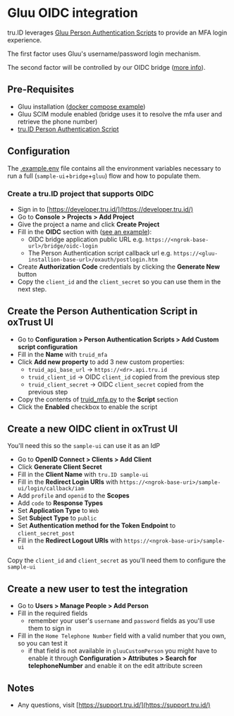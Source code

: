 # Gluu OIDC integration

tru.ID leverages [Gluu Person Authentication Scripts](https://gluu.org/docs/gluu-server/4.4/admin-guide/custom-script/#person-authentication)
to provide an MFA login experience.

The first factor uses Gluu's username/password login mechanism.

The second factor will be controlled by our OIDC bridge ([more info](../bridge/README.md)).

## Pre-Requisites

* Gluu installation ([docker compose example](https://gluu.org/docs/gluu-server/4.4/installation-guide/install-docker/))
* Gluu SCIM module enabled (bridge uses it to resolve the mfa user and retrieve the phone number)
* [tru.ID Person Authentication Script](./truid_mfa.py)

## Configuration

The [.example.env](./.example.env) file contains all the environment variables necessary to run a
full (`sample-ui`+`bridge`+`gluu`) flow and how to populate them.

### Create a tru.ID project that supports OIDC

- Sign in to [https://developer.tru.id/](https://developer.tru.id/)
- Go to **Console > Projects > Add Project**
- Give the project a name and click **Create Project**
- Fill in the **OIDC** section with ([see an example](../bridge/README.md)):
    - OIDC bridge application public URL e.g. `https://<ngrok-base-url>/bridge/oidc-login`
    - The Person Authentication script callback url e.g. `https://<gluu-installion-base-url>/oxauth/postlogin.htm`
- Create **Authorization Code** credentials by clicking the **Generate New** button
- Copy the `client_id` and the `client_secret` so you can use them in the next step.

## Create the Person Authentication Script in oxTrust UI

- Go to **Configuration > Person Authentication Scripts > Add Custom script configuration**
- Fill in the **Name** with `truid_mfa`
- Click **Add new property** to add 3 new custom properties:
    - `truid_api_base_url` -> `https://<dr>.api.tru.id`
    - `truid_client_id` -> OIDC `client_id` copied from the previous step
    - `truid_client_secret` -> OIDC `client_secret` copied from the previous step
- Copy the contents of [truid_mfa.py](./truid_mfa.py) to the **Script** section
- Click the **Enabled** checkbox to enable the script

## Create a new OIDC client in oxTrust UI

You'll need this so the `sample-ui` can use it as an IdP

* Go to **OpenID Connect > Clients > Add Client**
* Click **Generate Client Secret**
* Fill in the **Client Name** with `tru.ID sample-ui`
* Fill in the **Redirect Login URIs** with `https://<ngrok-base-uri>/sample-ui/login/callback/iam`
* Add `profile` and `openid` to the **Scopes**
* Add `code` to **Response Types**
* Set **Application Type** to `Web`
* Set **Subject Type** to `public`
* Set **Authentication method for the Token Endpoint** to `client_secret_post`
* Fill in the **Redirect Logout URIs** with `https://<ngrok-base-uri>/sample-ui`

Copy the `client_id` and `client_secret` as you'll need them to configure the `sample-ui`

## Create a new user to test the integration

- Go to **Users > Manage People > Add Person**
- Fill in the required fields
    - remember your user's `username` and `password` fields as you'll use them to sign in
- Fill in the `Home Telephone Number` field with a valid number that you own, so you can test it
    - if that field is not available in `gluuCustomPerson` you might have to enable it through **Configuration > Attributes > Search for telephoneNumber** and enable it on the edit attribute screen

## Notes

- Any questions, visit [https://support.tru.id/](https://support.tru.id/)
